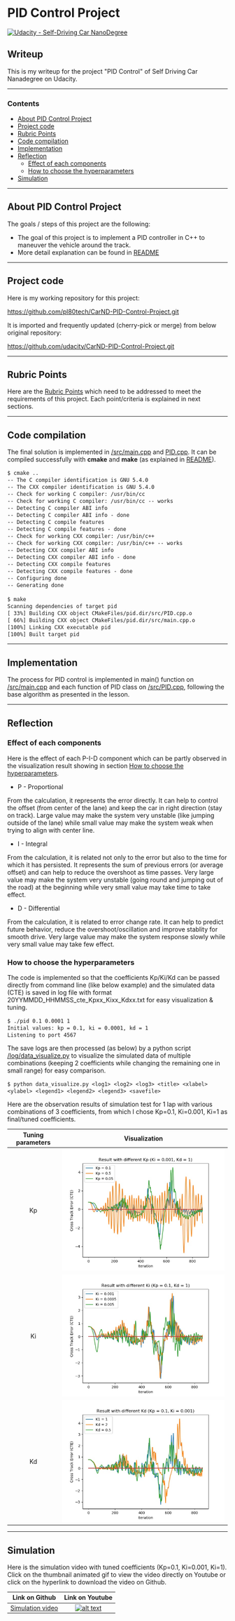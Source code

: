 # **PID Control Project** 
[![Udacity - Self-Driving Car NanoDegree](https://s3.amazonaws.com/udacity-sdc/github/shield-carnd.svg)](http://www.udacity.com/drive)

## Writeup

This is my writeup for the project "PID Control" of Self Driving Car Nanadegree on Udacity.

---

### Contents

* [About PID Control Project](#About-PID-Control-Project)
* [Project code](#Project-code)
* [Rubric Points](#Rubric-Points)
* [Code compilation](#Code-compilation)
* [Implementation](#Implementation)
* [Reflection](#Reflection)
	* [Effect of each components](#Effect-of-each-components)
	* [How to choose the hyperparameters](#How-to-choose-the-hyperparameters)
* [Simulation](#Simulation)

[//]: # (Image References)

[tuneKp]: ./log/Kp_tuning.jpg "Result with different Kp"
[tuneKi]: ./log/Ki_tuning.jpg "Result with different Ki"
[tuneKd]: ./log/Kd_tuning.jpg "Result with different Kd"

[animation]: ./output/SimulationWithTunedCoefficient.gif "Simulation with tuned coefficients"

---
## About PID Control Project

The goals / steps of this project are the following:

* The goal of this project is to implement a PID controller in C++ to maneuver the vehicle around the track.
* More detail explanation can be found in [README](https://github.com/pl80tech/CarND-PID-Control-Project/blob/master/README.md)

---
## Project code

Here is my working repository for this project:

https://github.com/pl80tech/CarND-PID-Control-Project.git

It is imported and frequently updated (cherry-pick or merge) from below original repository:

https://github.com/udacity/CarND-PID-Control-Project.git

---
## Rubric Points

Here are the [Rubric Points](https://review.udacity.com/#!/rubrics/1972/view) which need to be addressed to meet the requirements of this project. Each point/criteria is explained in next sections.

---
## Code compilation

The final solution is implemented in [/src/main.cpp](https://github.com/pl80tech/CarND-PID-Control-Project/blob/master/src/main.cpp) and [PID.cpp](https://github.com/pl80tech/CarND-PID-Control-Project/blob/master/src/PID.cpp). It can be compiled successfully with **cmake** and **make** (as explained in [README](https://github.com/pl80tech/CarND-PID-Control-Project/blob/master/README.md)).

```shell
$ cmake ..
-- The C compiler identification is GNU 5.4.0
-- The CXX compiler identification is GNU 5.4.0
-- Check for working C compiler: /usr/bin/cc
-- Check for working C compiler: /usr/bin/cc -- works
-- Detecting C compiler ABI info
-- Detecting C compiler ABI info - done
-- Detecting C compile features
-- Detecting C compile features - done
-- Check for working CXX compiler: /usr/bin/c++
-- Check for working CXX compiler: /usr/bin/c++ -- works
-- Detecting CXX compiler ABI info
-- Detecting CXX compiler ABI info - done
-- Detecting CXX compile features
-- Detecting CXX compile features - done
-- Configuring done
-- Generating done

$ make
Scanning dependencies of target pid
[ 33%] Building CXX object CMakeFiles/pid.dir/src/PID.cpp.o
[ 66%] Building CXX object CMakeFiles/pid.dir/src/main.cpp.o
[100%] Linking CXX executable pid
[100%] Built target pid
```

---
## Implementation

The process for PID control is implemented in main() function on [/src/main.cpp](https://github.com/pl80tech/CarND-PID-Control-Project/blob/master/src/main.cpp) and each function of PID class on [/src/PID.cpp](https://github.com/pl80tech/CarND-PID-Control-Project/blob/master/src/PID.cpp), following the base algorithm as presented in the lesson.

---
## Reflection

### Effect of each components

Here is the effect of each P-I-D component which can be partly observed in the visualization result showing in section [How to choose the hyperparameters](#How-to-choose-the-hyperparameters).

* P - Proportional

 From the calculation, it represents the error directly. It can help to control the offset (from center of the lane) and keep the car in right direction (stay on track). Large value may make the system very unstable (like jumping outside of the lane) while small value may make the system weak when trying to align with center line.

* I - Integral

 From the calculation, it is related not only to the error but also to the time for which it has persisted. It represents the sum of previous errors (or average offset) and can help to reduce the overshoot as time passes. Very large value may make the system very unstable (going round and jumping out of the road) at the beginning while very small value may take time to take effect.

* D - Differential

 From the calculation, it is related to error change rate. It can help to predict future behavior, reduce the overshoot/oscillation and improve stablity for smooth drive. Very large value may make the system response slowly while very small value may take few effect.

### How to choose the hyperparameters

The code is implemented so that the coefficients Kp/Ki/Kd can be passed directly from command line (like below example) and the simulated data (CTE) is saved in log file with format 20YYMMDD_HHMMSS_cte_Kpxx_Kixx_Kdxx.txt for easy visualization & tuning.

```shell
$ ./pid 0.1 0.0001 1
Initial values: kp = 0.1, ki = 0.0001, kd = 1
Listening to port 4567
```

The save logs are then processed (as below) by a python script [/log/data_visualize.py](https://github.com/pl80tech/CarND-PID-Control-Project/blob/master/log/data_visualize.py) to visualize the simulated data of multiple combinations (keeping 2 coefficients while changing the remaining one in small range) for easy comparison.

```shell
$ python data_visualize.py <log1> <log2> <log3> <title> <xlabel> <ylabel> <legend1> <legend2> <legend3> <savefile>
```

Here are the observation results of simulation test for 1 lap with various combinations of 3 coefficients, from which I chose Kp=0.1, Ki=0.001, Ki=1 as final/tuned coefficients.

| Tuning parameters       | Visualization           |
|:-----------------------:|:-----------------------:|
| Kp                      | ![alt text][tuneKp]     |
| Ki                      | ![alt text][tuneKi]     |
| Kd                      | ![alt text][tuneKd]     |

---
## Simulation

Here is the simulation video with tuned coefficients (Kp=0.1, Ki=0.001, Ki=1). Click on the thumbnail animated gif to view the video directly on Youtube or click on the hyperlink to download the video on Github.

| Link on Github | Link on Youtube |
|:--------------:|:---------------:|
| [Simulation video](https://github.com/pl80tech/CarND-PID-Control-Project/blob/master/output/SimulationWithTunedCoefficient.mp4) | [![alt text][animation]](https://www.youtube.com/watch?v=zLosrupTjGo) |
